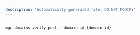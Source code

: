 ```yaml
---
description: "Automatically generated file. DO NOT MODIFY"
---
```


```cli

mgc domains verify post --domain-id {domain-id}

```